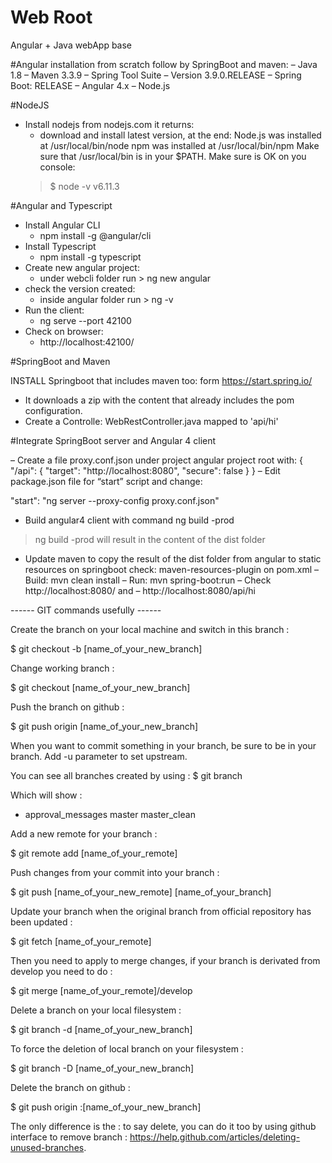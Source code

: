 # Web Root

Angular + Java webApp base

#Angular installation from scratch follow by SpringBoot and maven:
– Java 1.8
– Maven 3.3.9
– Spring Tool Suite – Version 3.9.0.RELEASE
– Spring Boot: RELEASE
– Angular 4.x
– Node.js

#NodeJS
- Install nodejs from nodejs.com it returns:
  - download and install latest version, at the end:
  Node.js was installed at
   /usr/local/bin/node
  npm was installed at
   /usr/local/bin/npm
  Make sure that /usr/local/bin is in your $PATH.
  Make sure is OK on you console: 
  > $ node -v
  v6.11.3

#Angular and Typescript
  
- Install Angular CLI
	- npm install -g @angular/cli
- Install Typescript
    - npm install -g typescript
- Create new angular project:
	- under webcli folder run > ng new angular
- check the version created:
	- inside angular folder run > ng -v
- Run the client:
	- ng serve --port 42100
- Check on browser:
	- http://localhost:42100/ 

#SpringBoot and Maven

INSTALL Springboot that includes maven too: form https://start.spring.io/
- It downloads a zip with the content that already includes the pom configuration.
- Create a Controlle: WebRestController.java mapped to 'api/hi'

#Integrate SpringBoot server and Angular 4 client

– Create a file proxy.conf.json under project angular project root with:
{
	"/api": {
		"target": "http://localhost:8080",
		"secure": false
	}
}
– Edit package.json file for “start” script and change:

"start": "ng server --proxy-config proxy.conf.json"

- Build angular4 client with command ng build -prod
> ng build -prod
will result in the content of the dist folder

- Update maven to copy the result of the dist folder from angular to static resources on springboot check: maven-resources-plugin on pom.xml
– Build: mvn clean install
– Run: mvn spring-boot:run
– Check http://localhost:8080/ and – http://localhost:8080/api/hi



------ GIT commands usefully ------

Create the branch on your local machine and switch in this branch :

$ git checkout -b [name_of_your_new_branch]

Change working branch :

$ git checkout [name_of_your_new_branch]

Push the branch on github :

$ git push origin [name_of_your_new_branch]

When you want to commit something in your branch, be sure to be in your branch. Add -u parameter to set upstream.

You can see all branches created by using :
$ git branch

Which will show :
* approval_messages
  master
  master_clean

Add a new remote for your branch :

$ git remote add [name_of_your_remote] 

Push changes from your commit into your branch :

$ git push [name_of_your_new_remote] [name_of_your_branch]

Update your branch when the original branch from official repository has been updated :

$ git fetch [name_of_your_remote]

Then you need to apply to merge changes, if your branch is derivated from develop you need to do :

$ git merge [name_of_your_remote]/develop

Delete a branch on your local filesystem :

$ git branch -d [name_of_your_new_branch]

To force the deletion of local branch on your filesystem :

$ git branch -D [name_of_your_new_branch]

Delete the branch on github :

$ git push origin :[name_of_your_new_branch]

The only difference is the : to say delete, you can do it too by using github interface to remove branch : https://help.github.com/articles/deleting-unused-branches.
